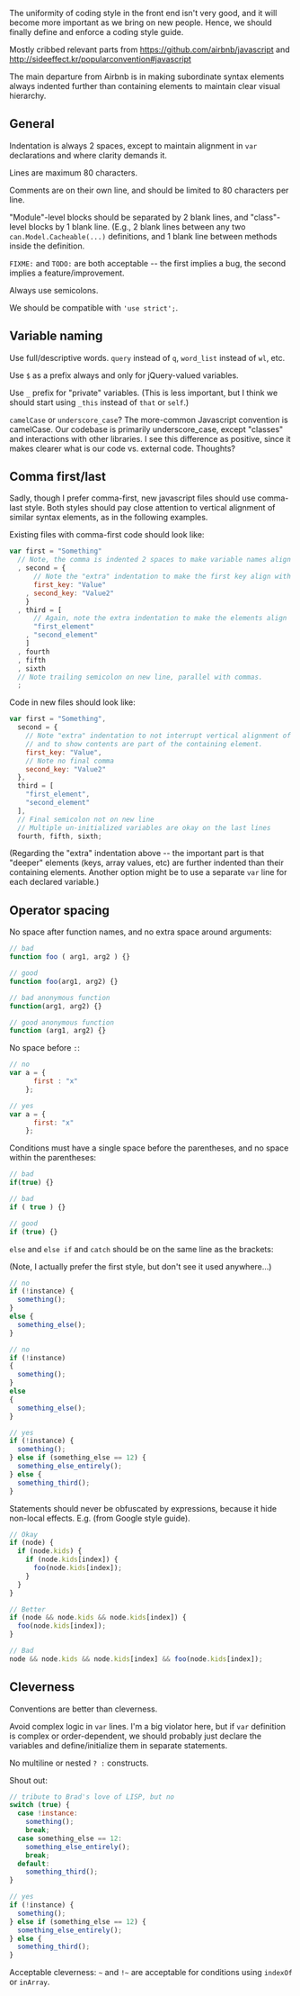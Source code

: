 The uniformity of coding style in the front end isn't very good, and it will become more important as we bring on new people.  Hence, we should finally define and enforce a coding style guide.


Mostly cribbed relevant parts from https://github.com/airbnb/javascript and http://sideeffect.kr/popularconvention#javascript

The main departure from Airbnb is in making subordinate syntax elements always indented further than containing elements to maintain clear visual hierarchy.


General
----

Indentation is always 2 spaces, except to maintain alignment in `var` declarations and where clarity demands it.

Lines are maximum 80 characters.

Comments are on their own line, and should be limited to 80 characters per line.

"Module"-level blocks should be separated by 2 blank lines, and "class"-level blocks by 1 blank line.  (E.g., 2 blank lines between any two `can.Model.Cacheable(...)` definitions, and 1 blank line between methods inside the definition.

`FIXME:` and `TODO:` are both acceptable -- the first implies a bug, the second implies a feature/improvement.

Always use semicolons.

We should be compatible with `'use strict';`.


Variable naming
----

Use full/descriptive words.  `query` instead of `q`, `word_list` instead of `wl`, etc.

Use `$` as a prefix always and only for jQuery-valued variables.

Use `_` prefix for "private" variables.  (This is less important, but I think we should start using `_this` instead of `that` or `self`.)

`camelCase` or `underscore_case`?  The more-common Javascript convention is camelCase.  Our codebase is primarily underscore_case, except "classes" and interactions with other libraries.  I see this difference as positive, since it makes clearer what is our code vs. external code.  Thoughts?


Comma first/last
----

Sadly, though I prefer comma-first, new javascript files should use comma-last style.  Both styles should pay close attention to vertical alignment of similar syntax elements, as in the following examples.

Existing files with comma-first code should look like:

```javascript
var first = "Something"
  // Note, the comma is indented 2 spaces to make variable names align
  , second = {
      // Note the "extra" indentation to make the first key align with subsequent keys
      first_key: "Value"
    , second_key: "Value2"
    }
  , third = [
      // Again, note the extra indentation to make the elements align
      "first_element"
    , "second_element"
    ]
  , fourth
  , fifth
  , sixth
  // Note trailing semicolon on new line, parallel with commas.
  ;
```

Code in new files should look like:

```javascript
var first = "Something",
  second = {
    // Note "extra" indentation to not interrupt vertical alignment of "higher" variables
    // and to show contents are part of the containing element.
    first_key: "Value",
    // Note no final comma
    second_key: "Value2"
  },
  third = [
    "first_element",
    "second_element"
  ],
  // Final semicolon not on new line
  // Multiple un-initialized variables are okay on the last lines
  fourth, fifth, sixth;
```

(Regarding the "extra" indentation above -- the important part is that "deeper" elements (keys, array values, etc) are further indented than their containing elements.  Another option might be to use a separate `var` line for each declared variable.)


Operator spacing
-----

No space after function names, and no extra space around arguments:
```javascript
// bad
function foo ( arg1, arg2 ) {}

// good
function foo(arg1, arg2) {}

// bad anonymous function
function(arg1, arg2) {}

// good anonymous function
function (arg1, arg2) {}

```

No space before `:`:

```javascript
// no
var a = {
      first : "x"
    };

// yes
var a = {
      first: "x"
    };
```

Conditions must have a single space before the parentheses, and no space within the parentheses:

```javascript
// bad
if(true) {}

// bad
if ( true ) {}

// good
if (true) {}
```

`else` and `else if` and `catch` should be on the same line as the brackets:

(Note, I actually prefer the first style, but don't see it used anywhere...)

```javascript
// no
if (!instance) {
  something();
}
else {
  something_else();
}

// no
if (!instance)
{
  something();
}
else
{
  something_else();
}

// yes
if (!instance) {
  something();
} else if (something_else == 12) {
  something_else_entirely();
} else {
  something_third();
}
```

Statements should never be obfuscated by expressions, because it hide non-local effects. E.g. (from Google style guide).

```javascript
// Okay
if (node) {
  if (node.kids) {
    if (node.kids[index]) {
      foo(node.kids[index]);
    }
  }
}

// Better
if (node && node.kids && node.kids[index]) {
  foo(node.kids[index]);
}

// Bad
node && node.kids && node.kids[index] && foo(node.kids[index]);
```

Cleverness
-----

Conventions are better than cleverness.

Avoid complex logic in `var` lines.  I'm a big violator here, but if `var` definition is complex or order-dependent, we should probably just declare the variables and define/initialize them in separate statements.

No multiline or nested `? :` constructs.

Shout out:

```javascript
// tribute to Brad's love of LISP, but no
switch (true) {
  case !instance:
    something();
    break;
  case something_else == 12:
    something_else_entirely();
    break;
  default:
    something_third();
}

// yes
if (!instance) {
  something();
} else if (something_else == 12) {
  something_else_entirely();
} else {
  something_third();
}
```

Acceptable cleverness:  `~` and `!~` are acceptable for conditions using `indexOf` or `inArray`.

